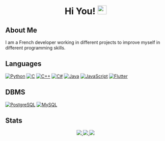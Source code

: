 <h1 align="center">Hi You! <img src="https://github.com/wervlad/wervlad/assets/24524555/766d336d-b87d-44ba-807c-c51de2bc6b4d" width="28px"></h1>

## About Me
I am a French developer working in different projects to improve myself in different programming skills.

## Languages
  [![Python](https://img.shields.io/badge/python-black?style=for-the-badge&logo=python)](https://github.com/stars/SilverSdt/lists/python)
  [![C](https://img.shields.io/badge/c-black?style=for-the-badge&logo=c)](https://github.com/SilverSdt)
  [![C++](https://img.shields.io/badge/c++-black?style=for-the-badge&logo=cplusplus)](https://github.com/SilverSdt)
  [![C#](https://img.shields.io/badge/cs-black?style=for-the-badge&logo=c#)](https://github.com/SilverSdt)
  [![Java](https://img.shields.io/badge/java-black?style=for-the-badge&logo=openjdk)](https://github.com/SilverSdt)
  [![JavaScript](https://img.shields.io/badge/javascript-black?style=for-the-badge&logo=javascript)](https://github.com/SilverSdt)
  [![Flutter](https://img.shields.io/badge/flutter-black?style=for-the-badge&logo=flutter)](https://github.com/SilverSdt)

## DBMS
 [![PostgreSQL](https://img.shields.io/badge/PostgreSQL-black?style=for-the-badge&logo=postgresql)](https://github.com/SilverSdt)
 [![MySQL](https://img.shields.io/badge/MySQL-black?style=for-the-badge&logo=mysql)](https://github.com/SilverSdt)

## Stats
<p align="center">
  <a href="https://github.com/SilverSdt">
    <img src="http://github-profile-summary-cards.vercel.app/api/cards/profile-details?username=SilverSdt&theme=transparent" />
  </a>
  <a href="https://github.com/SilverSdt">
    <img src="https://github-readme-streak-stats.herokuapp.com/?user=SilverSdt&hide_border=true&card_width=338&theme=transparent" />
  </a>
  <a href="https://github.com/SilverSdt">
    <img src="http://github-profile-summary-cards.vercel.app/api/cards/stats?username=SilverSdt&theme=transparent" />
  </a>
</p>
<!--
**SilverSdt/SilverSdt** is a ✨ _special_ ✨ repository because its `README.md` (this file) appears on your GitHub profile.

Here are some ideas to get you started:

- 🔭 I’m currently working on ...
- 🌱 I’m currently learning ...
- 👯 I’m looking to collaborate on ...
- 🤔 I’m looking for help with ...
- 💬 Ask me about ...
- 📫 How to reach me: ...
- 😄 Pronouns: ...
- ⚡ Fun fact: ...
-->

